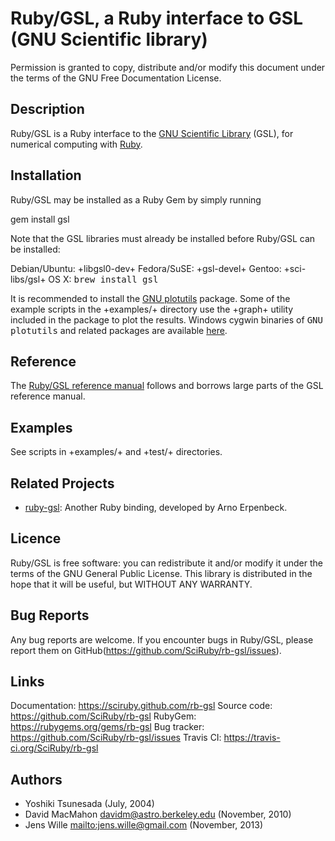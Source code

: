 # Ruby/GSL, a Ruby interface to GSL (GNU Scientific library)

Permission is granted to copy, distribute and/or modify this document under
the terms of the GNU Free Documentation License.

## Description

Ruby/GSL is a Ruby interface to the [GNU Scientific Library](https://gnu.org/software/gsl/)
(GSL), for numerical computing with [Ruby](http://www.ruby-lang.org/).


## Installation

Ruby/GSL may be installed as a Ruby Gem by simply running

  gem install gsl

Note that the GSL libraries must already be installed before Ruby/GSL
can be installed:

Debian/Ubuntu: +libgsl0-dev+
Fedora/SuSE:   +gsl-devel+
Gentoo:        +sci-libs/gsl+
OS X:          <tt>brew install gsl</tt>

It is recommended to install the [GNU plotutils](https://gnu.org/software/plotutils/plotutils.html)
package. Some of the example scripts in the +examples/+ directory use the
+graph+ utility included in the package to plot the results. Windows cygwin
binaries of <tt>GNU plotutils</tt> and related packages are available
[here](http://gnuwin32.sourceforge.net/packages/plotutils.htm).


## Reference

The [Ruby/GSL reference manual](link:rdoc/ref_rdoc.html) follows and borrows
large parts of the GSL reference manual.


## Examples

See scripts in +examples/+ and +test/+ directories.


## Related Projects

* [ruby-gsl](http://ruby-gsl.sourceforge.net/): Another Ruby binding,
  developed by Arno Erpenbeck.


## Licence

Ruby/GSL is free software: you can redistribute it and/or modify it
under the terms of the GNU General Public License.
This library is distributed in the hope that it will be useful, but
WITHOUT ANY WARRANTY.


## Bug Reports

Any bug reports are welcome. If you encounter bugs in Ruby/GSL, please
report them on GitHub(https://github.com/SciRuby/rb-gsl/issues).


## Links

Documentation: https://sciruby.github.com/rb-gsl
Source code:   https://github.com/SciRuby/rb-gsl
RubyGem:       https://rubygems.org/gems/rb-gsl
Bug tracker:   https://github.com/SciRuby/rb-gsl/issues
Travis CI:     https://travis-ci.org/SciRuby/rb-gsl


## Authors

* Yoshiki Tsunesada <y-tsunesada at mm dot em-net dot ne dot jp> (July, 2004)
* David MacMahon <davidm@astro.berkeley.edu> (November, 2010)
* Jens Wille <mailto:jens.wille@gmail.com> (November, 2013)
